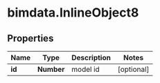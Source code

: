 # bimdata.InlineObject8

## Properties

Name | Type | Description | Notes
------------ | ------------- | ------------- | -------------
**id** | **Number** | model id | [optional] 


